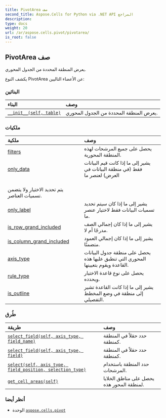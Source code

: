 ```yaml
---
title: PivotArea صف
second_title: Aspose.Cells for Python via .NET API المراجع
description:
type: docs
weight: 20
url: /ar/aspose.cells.pivot/pivotarea/
is_root: false
---
```

##  PivotArea صف
يعرض المنطقة المحددة من الجدول المحوري.



يكشف النوع PivotArea عن الأعضاء التاليين:

###  البنائين
| البناء| وصف|
| :- | :- |
| [`__init__(self, table)`](/cells/python-net/ar/aspose.cells.pivot/pivotarea/__init__/#aspose.cells.pivot.pivottable) | يعرض المنطقة المحددة من الجدول المحوري.|


###  ملكيات
| ملكية| وصف|
| :- | :- |
| [filters](/cells/python-net/ar/aspose.cells.pivot/pivotarea/filters) | يحصل على جميع المرشحات لهذه المنطقة المحورية.|
| [only_data](/cells/python-net/ar/aspose.cells.pivot/pivotarea/only_data) |يشير إلى ما إذا كانت قيم البيانات فقط (في منطقة البيانات في العرض) لعنصر ما<br/> يتم تحديد الاختيار ولا يتضمن تسميات العناصر.|
| [only_label](/cells/python-net/ar/aspose.cells.pivot/pivotarea/only_label) | يشير إلى ما إذا كان سيتم تحديد تسميات البيانات فقط لاختيار عنصر ما.|
| [is_row_grand_included](/cells/python-net/ar/aspose.cells.pivot/pivotarea/is_row_grand_included) | يشير إلى ما إذا كان إجمالي الصف مدرجًا أم لا.|
| [is_column_grand_included](/cells/python-net/ar/aspose.cells.pivot/pivotarea/is_column_grand_included) | يشير إلى ما إذا كان إجمالي العمود متضمنًا.|
| [axis_type](/cells/python-net/ar/aspose.cells.pivot/pivotarea/axis_type) | يحصل على منطقة جدول البيانات المحوري التي تنطبق عليها هذه القاعدة ويقوم بتعيينها.|
| [rule_type](/cells/python-net/ar/aspose.cells.pivot/pivotarea/rule_type) | يحصل على نوع قاعدة الاختيار ويحدده.|
| [is_outline](/cells/python-net/ar/aspose.cells.pivot/pivotarea/is_outline) | يشير إلى ما إذا كانت القاعدة تشير إلى منطقة في وضع المخطط التفصيلي.|


###  طُرق
| طريقة| وصف|
| :- | :- |
| [`select_field(self, axis_type, field_name)`](/cells/python-net/ar/aspose.cells.pivot/pivotarea/select_field/#aspose.cells.pivot.pivotfieldtype-str) | حدد حقلاً في المنطقة كمنطقة.|
| [`select_field(self, axis_type, field)`](/cells/python-net/ar/aspose.cells.pivot/pivotarea/select_field/#aspose.cells.pivot.pivotfieldtype-aspose.cells.pivot.pivotfield) | حدد حقلاً في المنطقة كمنطقة.|
| [`select(self, axis_type, field_position, selection_type)`](/cells/python-net/ar/aspose.cells.pivot/pivotarea/select/#aspose.cells.pivot.pivotfieldtype-int-aspose.cells.pivot.pivottableselectiontype) | حدد المنطقة باستخدام المرشحات.|
| [`get_cell_areas(self)`](/cells/python-net/ar/aspose.cells.pivot/pivotarea/get_cell_areas/#) | يحصل على مناطق الخلايا لمنطقة المحور هذه.|



###  أنظر أيضا
* الوحدة [`aspose.cells.pivot`](..)

